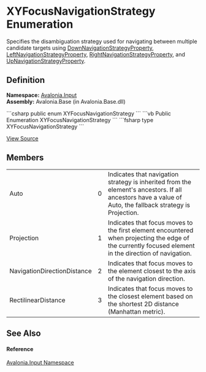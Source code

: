 # XYFocusNavigationStrategy Enumeration


Specifies the disambiguation strategy used for navigating between multiple candidate targets using <a href="F_Avalonia_Input_XYFocus_DownNavigationStrategyProperty">DownNavigationStrategyProperty</a>, <a href="F_Avalonia_Input_XYFocus_LeftNavigationStrategyProperty">LeftNavigationStrategyProperty</a>, <a href="F_Avalonia_Input_XYFocus_RightNavigationStrategyProperty">RightNavigationStrategyProperty</a>, and <a href="F_Avalonia_Input_XYFocus_UpNavigationStrategyProperty">UpNavigationStrategyProperty</a>.



## Definition
**Namespace:** <a href="N_Avalonia_Input">Avalonia.Input</a>  
**Assembly:** Avalonia.Base (in Avalonia.Base.dll)

<Tabs groupId="api-code-preview">
<TabItem value="csharp" label="C#">
```csharp
public enum XYFocusNavigationStrategy
```
</TabItem>
<TabItem value="vb" label="VB">
```vb
Public Enumeration XYFocusNavigationStrategy
```
</TabItem>
<TabItem value="fsharp" label="F#">
```fsharp
type XYFocusNavigationStrategy
```
</TabItem>
</Tabs>



<a href="https://github.com/AvaloniaUI/Avalonia/tree/master/src/Avalonia.Base/Input/Navigation/XYFocusNavigationStrategy.cs" title="View the source code">View Source</a>



## Members
<table>
<tr>
<td>Auto</td>
<td>0</td>
<td>Indicates that navigation strategy is inherited from the element's ancestors. If all ancestors have a value of Auto, the fallback strategy is Projection.</td>
</tr>
<tr>
<td>Projection</td>
<td>1</td>
<td>Indicates that focus moves to the first element encountered when projecting the edge of the currently focused element in the direction of navigation.</td>
</tr>
<tr>
<td>NavigationDirectionDistance</td>
<td>2</td>
<td>Indicates that focus moves to the element closest to the axis of the navigation direction.</td>
</tr>
<tr>
<td>RectilinearDistance</td>
<td>3</td>
<td>Indicates that focus moves to the closest element based on the shortest 2D distance (Manhattan metric).</td>
</tr>
</table>

## See Also


#### Reference
<a href="N_Avalonia_Input">Avalonia.Input Namespace</a>  

